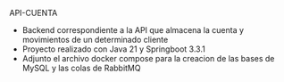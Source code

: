 API-CUENTA
- Backend correspondiente a la API que almacena la cuenta y movimientos de un determinado cliente
- Proyecto realizado con Java 21 y Springboot 3.3.1
- Adjunto el archivo docker compose para la creacion de las bases de MySQL y las colas de RabbitMQ
